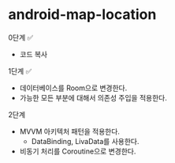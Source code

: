 # android-map-location

0단계 ✅
- 코드 복사

1단계 ✅
- 데이터베이스를 Room으로 변경한다. 
- 가능한 모든 부분에 대해서 의존성 주입을 적용한다.

2단계
- MVVM 아키텍처 패턴을 적용한다. 
  - DataBinding, LivaData를 사용한다. 
- 비동기 처리를 Coroutine으로 변경한다.
